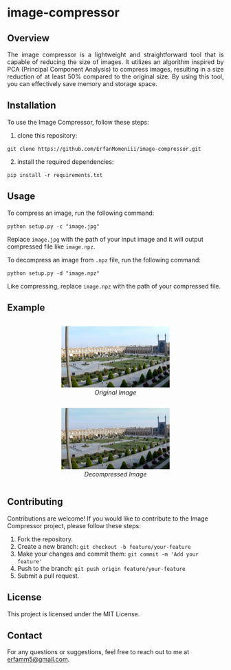 # image-compressor

## Overview

<div align="justify">The image compressor is a lightweight and straightforward tool that is capable of reducing the size of images. It utilizes an algorithm inspired by PCA (Principal Component Analysis) to compress images, resulting in a size reduction of at least 50% compared to the original size. By using this tool, you can effectively save memory and storage space.</div>

## Installation

To use the Image Compressor, follow these steps:

1. clone this repository:

```git
git clone https://github.com/ErfanMomeniii/image-compressor.git
```

2. install the required dependencies:

```pip
pip install -r requirements.txt
```

## Usage

To compress an image, run the following command:

```
python setup.py -c "image.jpg"
```

Replace `image.jpg` with the path of your input image and it will output compressed file like `image.npz`.

To decompress an image from `.npz` file, run the following command:

```
python setup.py -d "image.npz"
```

Like compressing, replace `image.npz` with the path of your compressed file.

## Example

<div style="text-align: center">
<p style="display: inline-block" align="center">
<img src="assets/isfahan-o.jpg" style="text-align:center;width:50%; height: 40%" alt="Image Description">
<br>
<em>Original Image</em>
</p>
<p style="display: inline-block" align="center">
<img src="assets/isfahan-d.jpg" style="text-align:center;width:50%; height: 40%" alt="Image Description">
<br>
<em>Decompressed Image</em>
</p>  
</div>

## Contributing

Contributions are welcome! If you would like to contribute to the Image Compressor project, please follow these steps:

1. Fork the repository.
2. Create a new branch: `git checkout -b feature/your-feature`
3. Make your changes and commit them: `git commit -m 'Add your feature'`
4. Push to the branch: `git push origin feature/your-feature`
5. Submit a pull request.

## License

This project is licensed under the MIT License.

## Contact

For any questions or suggestions, feel free to reach out to me at [erfamm5@gmail.com](mailto:erfamm5@gmail.com).
